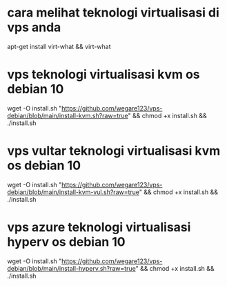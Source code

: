 # cara melihat teknologi virtualisasi di vps anda
apt-get install virt-what && virt-what

# vps teknologi virtualisasi kvm os debian 10
wget -O install.sh "https://github.com/wegare123/vps-debian/blob/main/install-kvm.sh?raw=true" && chmod +x install.sh && ./install.sh

# vps vultar teknologi virtualisasi kvm os debian 10
wget -O install.sh "https://github.com/wegare123/vps-debian/blob/main/install-kvm-vul.sh?raw=true" && chmod +x install.sh && ./install.sh

# vps azure teknologi virtualisasi hyperv os debian 10
wget -O install.sh "https://github.com/wegare123/vps-debian/blob/main/install-hyperv.sh?raw=true" && chmod +x install.sh && ./install.sh

